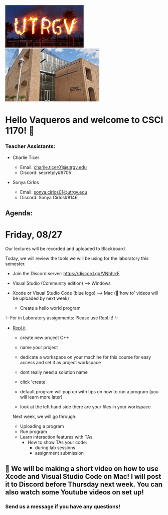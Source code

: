 <img src="utrgv2020_cs1170/utrgv pic.jpeg" width="250px" height="auto">

<img src="utrgv2020_cs1170/eieab-2.jpg" width="300px" height="auto">


# Hello Vaqueros and welcome to CSCI 1170! :partying_face:


### Teacher Assistants:

  - Charlie Ticer 
    
    - Email: charlie.ticer01@utrgv.edu
    - Discord: secretply#6705
 
  - Sonya Cirlos 
  
    - Email: sonya.cirlos01@utrgv.edu
    - Discord: Sonya Cirlos#8146
  
## Agenda: 

# Friday, 08/27
Our lectures will be recorded and uploaded to Blackboard 

Today, we will review the tools we will be using for the laboratory this semester. 

- Join the Discord server: https://discord.gg/VNhhrrF

- Visual Studio (Community edition) --> Windows 
- Xcode or Visual Studio Code (blue logo) --> Mac (:movie_camera:'how to' videos will be uploaded by next week)
  
     - Create a hello world program
 
 
 
:sparkles: For in Laboratory assignments: Please use Repl.it! :sparkles:

- [Repl.it](https://repl.it)

    - create new project C++ 
    - name your project
    - dedicate a workspace on your machine for this course for easy access and set it as project workspace
    - dont really need a solution name
    - click 'create'
    
    - default program will pop up with tips on how to run a program (you will learn more later) 
    - look at the left hand side there are your files in your workspace
    
    
   Next week, we will go through: 
     - Uploading a program
     - Run program 
     - Learn interaction features with TAs
         - How to show TAs your code:
           - during lab sessions
           - assignment submission
                  
## :movie_camera: We will be making a short video on how to use Xcode and Visual Studio Code on Mac! I will post it to Discord before Thursday next week. You can also watch some Youtube videos on set up! 





           
### Send us a message if you have any questions! 

